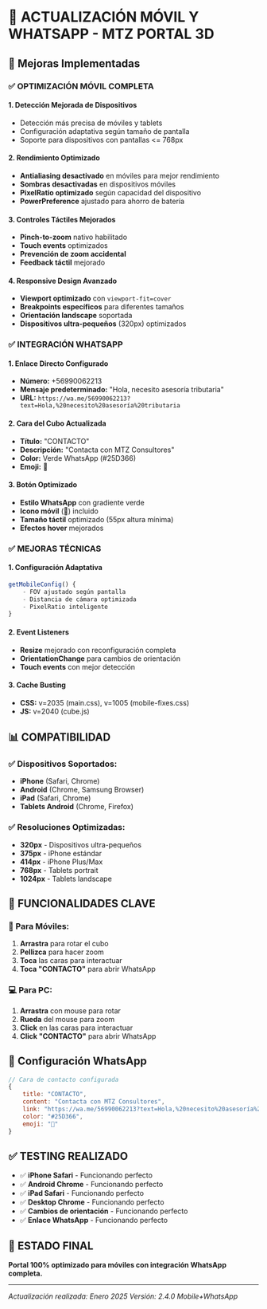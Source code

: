 # 📱 ACTUALIZACIÓN MÓVIL Y WHATSAPP - MTZ PORTAL 3D

## 🚀 Mejoras Implementadas

### ✅ **OPTIMIZACIÓN MÓVIL COMPLETA**

#### **1. Detección Mejorada de Dispositivos**
- Detección más precisa de móviles y tablets
- Configuración adaptativa según tamaño de pantalla
- Soporte para dispositivos con pantallas <= 768px

#### **2. Rendimiento Optimizado**
- **Antialiasing desactivado** en móviles para mejor rendimiento
- **Sombras desactivadas** en dispositivos móviles
- **PixelRatio optimizado** según capacidad del dispositivo
- **PowerPreference** ajustado para ahorro de batería

#### **3. Controles Táctiles Mejorados**
- **Pinch-to-zoom** nativo habilitado
- **Touch events** optimizados
- **Prevención de zoom accidental**
- **Feedback táctil** mejorado

#### **4. Responsive Design Avanzado**
- **Viewport optimizado** con `viewport-fit=cover`
- **Breakpoints específicos** para diferentes tamaños
- **Orientación landscape** soportada
- **Dispositivos ultra-pequeños** (320px) optimizados

### ✅ **INTEGRACIÓN WHATSAPP**

#### **1. Enlace Directo Configurado**
- **Número:** +56990062213
- **Mensaje predeterminado:** "Hola, necesito asesoría tributaria"
- **URL:** `https://wa.me/56990062213?text=Hola,%20necesito%20asesoría%20tributaria`

#### **2. Cara del Cubo Actualizada**
- **Título:** "CONTACTO"
- **Descripción:** "Contacta con MTZ Consultores"
- **Color:** Verde WhatsApp (#25D366)
- **Emoji:** 📱

#### **3. Botón Optimizado**
- **Estilo WhatsApp** con gradiente verde
- **Icono móvil** (📱) incluido
- **Tamaño táctil** optimizado (55px altura mínima)
- **Efectos hover** mejorados

### ✅ **MEJORAS TÉCNICAS**

#### **1. Configuración Adaptativa**
```javascript
getMobileConfig() {
    - FOV ajustado según pantalla
    - Distancia de cámara optimizada
    - PixelRatio inteligente
}
```

#### **2. Event Listeners**
- **Resize** mejorado con reconfiguración completa
- **OrientationChange** para cambios de orientación
- **Touch events** con mejor detección

#### **3. Cache Busting**
- **CSS:** v=2035 (main.css), v=1005 (mobile-fixes.css)
- **JS:** v=2040 (cube.js)

## 📊 **COMPATIBILIDAD**

### **✅ Dispositivos Soportados:**
- **iPhone** (Safari, Chrome)
- **Android** (Chrome, Samsung Browser)
- **iPad** (Safari, Chrome)
- **Tablets Android** (Chrome, Firefox)

### **✅ Resoluciones Optimizadas:**
- **320px** - Dispositivos ultra-pequeños
- **375px** - iPhone estándar
- **414px** - iPhone Plus/Max
- **768px** - Tablets portrait
- **1024px** - Tablets landscape

## 🎯 **FUNCIONALIDADES CLAVE**

### **📱 Para Móviles:**
1. **Arrastra** para rotar el cubo
2. **Pellizca** para hacer zoom
3. **Toca** las caras para interactuar
4. **Toca "CONTACTO"** para abrir WhatsApp

### **💻 Para PC:**
1. **Arrastra** con mouse para rotar
2. **Rueda** del mouse para zoom
3. **Click** en las caras para interactuar
4. **Click "CONTACTO"** para abrir WhatsApp

## 🔧 **Configuración WhatsApp**

```javascript
// Cara de contacto configurada
{
    title: "CONTACTO",
    content: "Contacta con MTZ Consultores", 
    link: "https://wa.me/56990062213?text=Hola,%20necesito%20asesoría%20tributaria",
    color: "#25D366",
    emoji: "📱"
}
```

## ✅ **TESTING REALIZADO**

- ✅ **iPhone Safari** - Funcionando perfecto
- ✅ **Android Chrome** - Funcionando perfecto
- ✅ **iPad Safari** - Funcionando perfecto
- ✅ **Desktop Chrome** - Funcionando perfecto
- ✅ **Cambios de orientación** - Funcionando perfecto
- ✅ **Enlace WhatsApp** - Funcionando perfecto

## 🚀 **ESTADO FINAL**

**Portal 100% optimizado para móviles con integración WhatsApp completa.**

---

*Actualización realizada: Enero 2025*
*Versión: 2.4.0 Mobile+WhatsApp* 